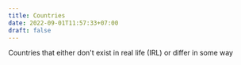 ```yaml
---
title: Countries
date: 2022-09-01T11:57:33+07:00
draft: false
---
```

Countries that either don't exist in real life (IRL) or differ in some way
